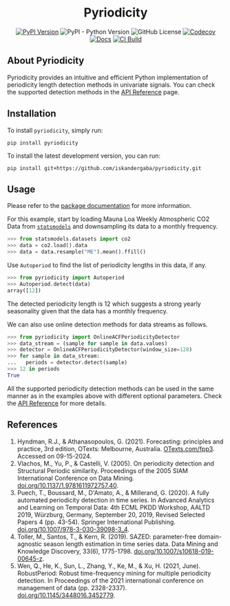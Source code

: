<div align="center">
<h1>Pyriodicity</h1>

[![PyPI Version](https://img.shields.io/pypi/v/pyriodicity.svg?label=PyPI)](https://pypi.org/project/pyriodicity/)
![PyPI - Python Version](https://img.shields.io/pypi/pyversions/pyriodicity?label=Python)
![GitHub License](https://img.shields.io/github/license/iskandergaba/pyriodicity?label=License)
[![Codecov](https://codecov.io/gh/iskandergaba/pyriodicity/graph/badge.svg?token=D5F3PKSOEK)](https://codecov.io/gh/iskandergaba/pyriodicity)
[![Docs](https://readthedocs.org/projects/pyriodicity/badge/?version=latest)](https://pyriodicity.readthedocs.io/en/latest)
[![CI Build](https://github.com/iskandergaba/pyriodicity/actions/workflows/ci.yml/badge.svg)](https://github.com/iskandergaba/pyriodicity/actions/workflows/ci.yml)
</div>

## About Pyriodicity
Pyriodicity provides an intuitive and efficient Python implementation of periodicity length detection methods in univariate signals. You can check the supported detection methods in the [API Reference](https://pyriodicity.readthedocs.io/en/stable/api.html) page.

## Installation
To install ``pyriodicity``, simply run:
```shell
pip install pyriodicity
```

To install the latest development version, you can run:
```shell
pip install git+https://github.com/iskandergaba/pyriodicity.git
```

## Usage
Please refer to the [package documentation](https://pyriodicity.readthedocs.io) for more information.

For this example, start by loading Mauna Loa Weekly Atmospheric CO2 Data from [`statsmodels`](https://www.statsmodels.org) and downsampling its data to a monthly frequency.
```python
>>> from statsmodels.datasets import co2
>>> data = co2.load().data
>>> data = data.resample("ME").mean().ffill()
```

Use `Autoperiod` to find the list of periodicity lengths in this data, if any.
```python
>>> from pyriodicity import Autoperiod
>>> Autoperiod.detect(data)
array([12])
```

The detected periodicity length is 12 which suggests a strong yearly seasonality given that the data has a monthly frequency.

We can also use online detection methods for data streams as follows.
```python
>>> from pyriodicity import OnlineACFPeriodicityDetector
>>> data_stream = (sample for sample in data.values)
>>> detector = OnlineACFPeriodicityDetector(window_size=128)
>>> for sample in data_stream:
...   periods = detector.detect(sample)
>>> 12 in periods
True
```

All the supported periodicity detection methods can be used in the same manner as in the examples above with different optional parameters. Check the [API Reference](https://pyriodicity.readthedocs.io/en/stable/api.html) for more details.

## References
1. Hyndman, R.J., & Athanasopoulos, G. (2021). Forecasting: principles and practice, 3rd edition, OTexts: Melbourne, Australia. [OTexts.com/fpp3](https://otexts.com/fpp3). Accessed on 09-15-2024.
2. Vlachos, M., Yu, P., & Castelli, V. (2005). On periodicity detection and Structural Periodic similarity. Proceedings of the 2005 SIAM International Conference on Data Mining. [doi.org/10.1137/1.9781611972757.40](https://doi.org/10.1137/1.9781611972757.40).
3. Puech, T., Boussard, M., D'Amato, A., & Millerand, G. (2020). A fully automated periodicity detection in time series. In Advanced Analytics and Learning on Temporal Data: 4th ECML PKDD Workshop, AALTD 2019, Würzburg, Germany, September 20, 2019, Revised Selected Papers 4 (pp. 43-54). Springer International Publishing. [doi.org/10.1007/978-3-030-39098-3_4](https://doi.org/10.1007/978-3-030-39098-3_4).
4. Toller, M., Santos, T., & Kern, R. (2019). SAZED: parameter-free domain-agnostic season length estimation in time series data. Data Mining and Knowledge Discovery, 33(6), 1775-1798. [doi.org/10.1007/s10618-019-00645-z](https://doi.org/10.1007/s10618-019-00645-z).
5. Wen, Q., He, K., Sun, L., Zhang, Y., Ke, M., & Xu, H. (2021, June). RobustPeriod: Robust time-frequency mining for multiple periodicity detection. In Proceedings of the 2021 international conference on management of data (pp. 2328-2337). [doi.org/10.1145/3448016.3452779](https://doi.org/10.1145/3448016.3452779).
